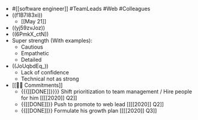 - #[[software engineer]] #TeamLeads #Web #Colleagues
- ((f1B7I83xi))
    - [[May 21]]
- ((yj59zvJoz))
- ((6PmkX_ctN)) 
- Super strength (With examples):
    - Cautious
    - Empathetic
    - Detailed
- ((JoUqbdEq_))
    - Lack of confidence
    - Technical not as strong
- [[💪🏻 Commitments]]
    - {{{[[DONE]]}}}} Shift prioritization to team management / Hire people for him [[[[2020]] Q2]]
    - {{[[DONE]]}} Push to promote to web lead [[[[2020]] Q2]]
    - {{[[DONE]]}} Formulate his growth plan [[[[2020]] Q3]]
